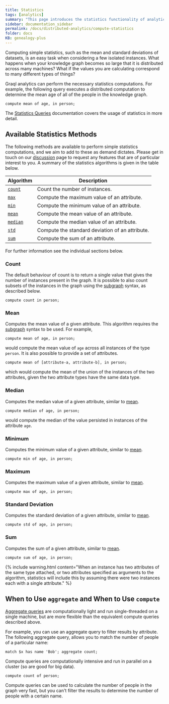 ```yaml
---
title: Statistics
tags: [analytics]
summary: "This page introduces the statistics functionality of analytics."
sidebar: documentation_sidebar
permalink: /docs/distributed-analytics/compute-statistics
folder: docs
KB: genealogy-plus
---
```


Computing simple statistics, such as the mean and standard deviations of datasets, is an easy task when considering a few
isolated instances. What happens when your knowledge graph becomes so large that it is distributed across many machines? What
if the values you are calculating correspond to many different types of things?

Graql analytics can perform the necessary statistics computations.
For example, the following query executes a distributed computation to determine the mean age of all of the people in the knowledge graph.

```graql
compute mean of age, in person;
```

The [Statistics Queries](./compute-statistics) documentation covers the usage of statistics in more detail.

## Available Statistics Methods

The following methods are available to perform simple statistics computations,
and we aim to add to these as demand dictates. Please get
in touch on our [discussion](https://discuss.grakn.ai/) page to request any features that are of particular interest
to you. A summary of the statistics algorithms is given in the table below.

| Algorithm                    | Description                                     |
| ---------------------------- | ----------------------------------------------- |
| [`count`](#count)            | Count the number of instances.                  |
| [`max`](#maximum)            | Compute the maximum value of an attribute.      |
| [`min`](#minimum)            | Compute the minimum value of an attribute.      |
| [`mean`](#mean)              | Compute the mean value of an attribute.         |
| [`median`](#median)          | Compute the median value of an attribute.       |
| [`std`](#standard-deviation) | Compute the standard deviation of an attribute. |
| [`sum`](#sum)                | Compute the sum of an attribute.                |

For further information see the individual sections below.

### Count

The default behaviour of count is to return a single value that gives the number of instances present in the graph. It
is possible to also count subsets of the instances in the graph using the [subgraph](#subgraph) syntax, as described below.

```graql-skip-test
compute count in person;
```

### Mean

Computes the mean value of a given attribute. This algorithm requires the [subgraph](#subgraph) syntax to be used.
For example,

```graql-skip-test
compute mean of age, in person;
```

would compute the mean value of `age` across all instances of the type `person`.
It is also possible to provide a set of attributes.

```graql-skip-test
compute mean of [attribute-a, attribute-b], in person;
```

which would compute the mean of the union of the instances of the two attributes,
given the two attribute types have the same data type.

### Median

Computes the median value of a given attribute, similar to [mean](#mean).

```graql-skip-test
compute median of age, in person;
```

would compute the median of the value persisted in instances of the attribute `age`.

### Minimum

Computes the minimum value of a given attribute, similar to [mean](#mean).

```graql-skip-test
compute min of age, in person;
```

### Maximum

Computes the maximum value of a given attribute, similar to [mean](#mean).

```graql-skip-test
compute max of age, in person;
```

### Standard Deviation

Computes the standard deviation of a given attribute, similar to [mean](#mean).

```graql-skip-test
compute std of age, in person;
```

### Sum

Computes the sum of a given attribute, similar to [mean](#mean).

```graql-skip-test
compute sum of age, in person;
```

{% include warning.html content="When an instance has two attributes of the same type attached, or two attributes specified as arguments to the algorithm, statistics will include this by assuming there were two instances each with a single attribute." %}

## When to Use `aggregate` and When to Use `compute`

[Aggregate queries](../querying-data/aggregate-queries) are computationally light and run single-threaded on a single machine, but are more flexible than the equivalent compute queries described above.

For example, you can use an aggregate query to filter results by attribute. The following aggregate query, allows you to match the number of people of a particular name:

```graql-skip-test
match $x has name 'Bob'; aggregate count;
```

Compute queries are computationally intensive and run in parallel on a cluster (so are good for big data).

```graql-skip-test
compute count of person;
```

Compute queries can be used to calculate the number of people in the graph very fast, but you can't filter the results to determine the number of people with a certain name.
